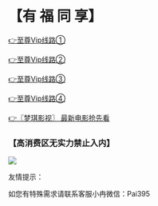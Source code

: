 # 【有 福 同 享】


 [👉至尊Vip线路①](http://bt7979.com)

 [👉至尊Vip线路②](http://bt7373.com)

 [👉至尊Vip线路③](http://bt7676.com)
 
 [👉至尊Vip线路④](http://tv9393.cn)

 [👉〖梦琪影视〗 最新电影抢先看](http://cmaix.cn)

### 【高消费区无实力禁止入内】

![](https://github.com/raran2018/zuixin/blob/master/20181218212316.jpg?raw=true)

友情提示：

如您有特殊需求请联系客服小冉微信：Pai395
